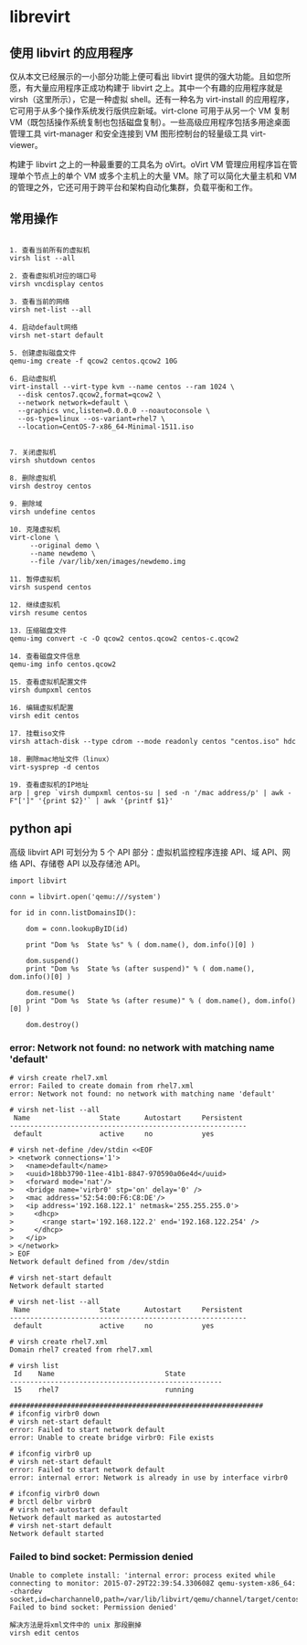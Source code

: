# librevirt


## 使用 libvirt 的应用程序

仅从本文已经展示的一小部分功能上便可看出 libvirt 提供的强大功能。且如您所愿，有大量应用程序正成功构建于 libvirt 之上。其中一个有趣的应用程序就是 virsh（这里所示），它是一种虚拟 shell。还有一种名为 virt-install 的应用程序，它可用于从多个操作系统发行版供应新域。virt-clone 可用于从另一个 VM 复制 VM（既包括操作系统复制也包括磁盘复制）。一些高级应用程序包括多用途桌面管理工具 virt-manager 和安全连接到 VM 图形控制台的轻量级工具 virt-viewer。

构建于 libvirt 之上的一种最重要的工具名为 oVirt。oVirt VM 管理应用程序旨在管理单个节点上的单个 VM 或多个主机上的大量 VM。除了可以简化大量主机和 VM 的管理之外，它还可用于跨平台和架构自动化集群，负载平衡和工作。


## 常用操作

```

1. 查看当前所有的虚拟机
virsh list --all

2. 查看虚拟机对应的端口号
virsh vncdisplay centos

3. 查看当前的网络
virsh net-list --all

4. 启动default网络
virsh net-start default

5. 创建虚拟磁盘文件
qemu-img create -f qcow2 centos.qcow2 10G

6. 启动虚拟机
virt-install --virt-type kvm --name centos --ram 1024 \
  --disk centos7.qcow2,format=qcow2 \
  --network network=default \
  --graphics vnc,listen=0.0.0.0 --noautoconsole \
  --os-type=linux --os-variant=rhel7 \
  --location=CentOS-7-x86_64-Minimal-1511.iso


7. 关闭虚拟机
virsh shutdown centos

8. 删除虚拟机
virsh destroy centos

9. 删除域
virsh undefine centos

10. 克隆虚拟机
virt-clone \
     --original demo \
     --name newdemo \
     --file /var/lib/xen/images/newdemo.img

11. 暂停虚拟机
virsh suspend centos

12. 继续虚拟机
virsh resume centos

13. 压缩磁盘文件
qemu-img convert -c -O qcow2 centos.qcow2 centos-c.qcow2

14. 查看磁盘文件信息
qemu-img info centos.qcow2

15. 查看虚拟机配置文件
virsh dumpxml centos

16. 编辑虚拟机配置
virsh edit centos

17. 挂载iso文件
virsh attach-disk --type cdrom --mode readonly centos "centos.iso" hdc

18. 删除mac地址文件（linux）
virt-sysprep -d centos

19. 查看虚拟机的IP地址
arp | grep `virsh dumpxml centos-su | sed -n '/mac address/p' | awk -F"[']" '{print $2}'` | awk '{printf $1}'

```


## python api

高级 libvirt API 可划分为 5 个 API 部分：虚拟机监控程序连接 API、域 API、网络 API、存储卷 API 以及存储池 API。

```
import libvirt

conn = libvirt.open('qemu:///system')

for id in conn.listDomainsID():

    dom = conn.lookupByID(id)

    print "Dom %s  State %s" % ( dom.name(), dom.info()[0] )

    dom.suspend()
    print "Dom %s  State %s (after suspend)" % ( dom.name(), dom.info()[0] )

    dom.resume()
    print "Dom %s  State %s (after resume)" % ( dom.name(), dom.info()[0] )

    dom.destroy()
```



### error: Network not found: no network with matching name 'default'

```shell
# virsh create rhel7.xml 
error: Failed to create domain from rhel7.xml
error: Network not found: no network with matching name 'default'

# virsh net-list --all
 Name                 State      Autostart     Persistent
----------------------------------------------------------
 default              active     no            yes

# virsh net-define /dev/stdin <<EOF
> <network connections='1'>
>   <name>default</name>
>   <uuid>18bb3790-11ee-41b1-8847-970590a06e4d</uuid>
>   <forward mode='nat'/>
>   <bridge name='virbr0' stp='on' delay='0' />
>   <mac address='52:54:00:F6:C8:DE'/>
>   <ip address='192.168.122.1' netmask='255.255.255.0'>
>     <dhcp>
>       <range start='192.168.122.2' end='192.168.122.254' />
>     </dhcp>
>   </ip>
> </network>
> EOF
Network default defined from /dev/stdin

# virsh net-start default
Network default started

# virsh net-list --all
 Name                 State      Autostart     Persistent
----------------------------------------------------------
 default              active     no            yes

# virsh create rhel7.xml 
Domain rhel7 created from rhel7.xml

# virsh list
 Id    Name                           State
----------------------------------------------------
 15    rhel7                          running

##############################################################
# ifconfig virbr0 down
# virsh net-start default
error: Failed to start network default
error: Unable to create bridge virbr0: File exists

# ifconfig virbr0 up
# virsh net-start default
error: Failed to start network default
error: internal error: Network is already in use by interface virbr0

# ifconfig virbr0 down
# brctl delbr virbr0
# virsh net-autostart default
Network default marked as autostarted
# virsh net-start default
Network default started

```




### Failed to bind socket: Permission denied

```
Unable to complete install: 'internal error: process exited while connecting to monitor: 2015-07-29T22:39:54.330608Z qemu-system-x86_64: -chardev socket,id=charchannel0,path=/var/lib/libvirt/qemu/channel/target/centos7_base.org.qemu.guest_agent.0,server,nowait: Failed to bind socket: Permission denied'

解决方法是将xml文件中的 unix 那段删掉
virsh edit centos

```
